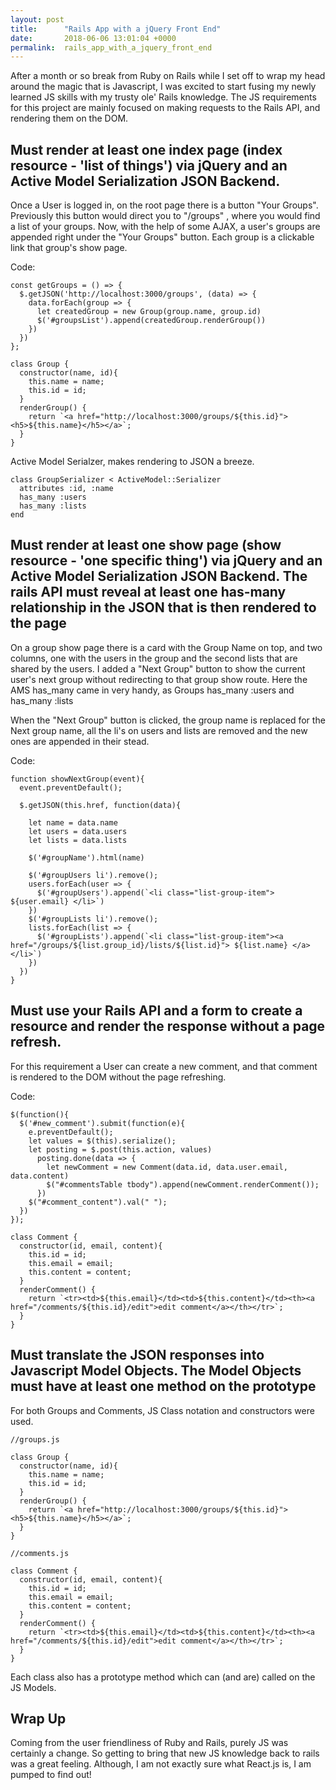 ```yaml
---
layout: post
title:      "Rails App with a jQuery Front End"
date:       2018-06-06 13:01:04 +0000
permalink:  rails_app_with_a_jquery_front_end
---
```



After a month or so break from Ruby on Rails while I set off to wrap my head around the magic that is Javascript, I was excited to start fusing my newly learned JS skills with my trusty ole' Rails knowledge. The JS requirements for this project are mainly focused on making requests to the Rails API, and rendering them on the DOM. 


## Must render at least one index page (index resource - 'list of things') via jQuery and an Active Model Serialization JSON Backend.
Once a User is logged in, on the root page there is a button "Your Groups". Previously this button would direct you to "/groups" , where you would find a list of your groups. Now, with the help of some AJAX, a user's groups are appended right under the "Your Groups" button. Each group is a clickable link that group's show page.

Code:
```
const getGroups = () => {
  $.getJSON('http://localhost:3000/groups', (data) => {
    data.forEach(group => {
      let createdGroup = new Group(group.name, group.id)
      $('#groupsList').append(createdGroup.renderGroup())
    })
  })
};

class Group {
  constructor(name, id){
    this.name = name;
    this.id = id;
  }
  renderGroup() {
    return `<a href="http://localhost:3000/groups/${this.id}"><h5>${this.name}</h5></a>`;
  }
}
```

Active Model Serialzer, makes rendering to JSON a breeze.

```
class GroupSerializer < ActiveModel::Serializer
  attributes :id, :name
  has_many :users
  has_many :lists
end
```

## Must render at least one show page (show resource - 'one specific thing') via jQuery and an Active Model Serialization JSON Backend. The rails API must reveal at least one has-many relationship in the JSON that is then rendered to the page
On a group show page there is a card with the Group Name on top, and two columns, one with the users in the group and the second  lists that are shared by the users. I added a "Next Group" button to show the current user's next group without redirecting to that group show route. Here the AMS has_many came in very handy, as Groups has_many :users and has_many :lists

When the "Next Group" button is clicked, the group name is replaced for the Next group name, all the li's on users and lists are removed and the new ones are appended in their stead.

Code:
```
function showNextGroup(event){
  event.preventDefault();

  $.getJSON(this.href, function(data){

    let name = data.name
    let users = data.users
    let lists = data.lists

    $('#groupName').html(name)

    $('#groupUsers li').remove();
    users.forEach(user => {
      $('#groupUsers').append(`<li class="list-group-item"> ${user.email} </li>`)
    })
    $('#groupLists li').remove();
    lists.forEach(list => {
      $('#groupLists').append(`<li class="list-group-item"><a href="/groups/${list.group_id}/lists/${list.id}"> ${list.name} </a></li>`)
    })
  })
}
```

## Must use your Rails API and a form to create a resource and render the response without a page refresh.
For this requirement a User can create a new comment, and that comment is rendered to the DOM without the page refreshing. 

Code:
```
$(function(){
  $('#new_comment').submit(function(e){
    e.preventDefault();
    let values = $(this).serialize();
    let posting = $.post(this.action, values)
      posting.done(data => {
        let newComment = new Comment(data.id, data.user.email, data.content)
        $("#commentsTable tbody").append(newComment.renderComment());
      })
    $("#comment_content").val(" ");
  })
});

class Comment {
  constructor(id, email, content){
    this.id = id;
    this.email = email;
    this.content = content;
  }
  renderComment() {
    return `<tr><td>${this.email}</td><td>${this.content}</td><th><a href="/comments/${this.id}/edit">edit comment</a></th></tr>`;
  }
}
```

## Must translate the JSON responses into Javascript Model Objects. The Model Objects must have at least one method on the prototype
For both  Groups and Comments, JS Class notation and constructors were used. 

```
//groups.js

class Group {
  constructor(name, id){
    this.name = name;
    this.id = id;
  }
  renderGroup() {
    return `<a href="http://localhost:3000/groups/${this.id}"><h5>${this.name}</h5></a>`;
  }
}

//comments.js

class Comment {
  constructor(id, email, content){
    this.id = id;
    this.email = email;
    this.content = content;
  }
  renderComment() {
    return `<tr><td>${this.email}</td><td>${this.content}</td><th><a href="/comments/${this.id}/edit">edit comment</a></th></tr>`;
  }
}
```

Each class also has a prototype method which can (and are) called on the JS Models.

## Wrap Up
Coming from the user friendliness of Ruby and Rails, purely JS was certainly a change. So getting to bring that new JS knowledge back to rails was a great feeling. Although, I am not exactly sure what React.js is, I am pumped to find out!
